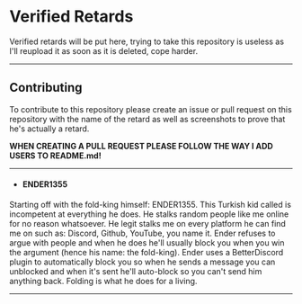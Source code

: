 # Verified Retards
Verified retards will be put here, trying to take this repository is useless as I'll reupload it as soon as it is deleted, cope harder.
***
## Contributing
To contribute to this repository please create an issue or pull request on this repository with the name of the retard as well as screenshots to prove that he's actually a retard.

**WHEN CREATING A PULL REQUEST PLEASE FOLLOW THE WAY I ADD USERS TO README.md!**
***
- #### ENDER1355
Starting off with the fold-king himself: ENDER1355. This Turkish kid called is incompetent at everything he does. He stalks random people like me online for no reason whatsoever. He legit stalks me on every platform he can find me on such as: Discord, Github, YouTube, you name it. Ender refuses to argue with people and when he does he'll usually block you when you win the argument (hence his name: the fold-king). Ender uses a BetterDiscord plugin to automatically block you so when he sends a message you can unblocked and when it's sent he'll auto-block so you can't send him anything back. Folding is what he does for a living.
***
